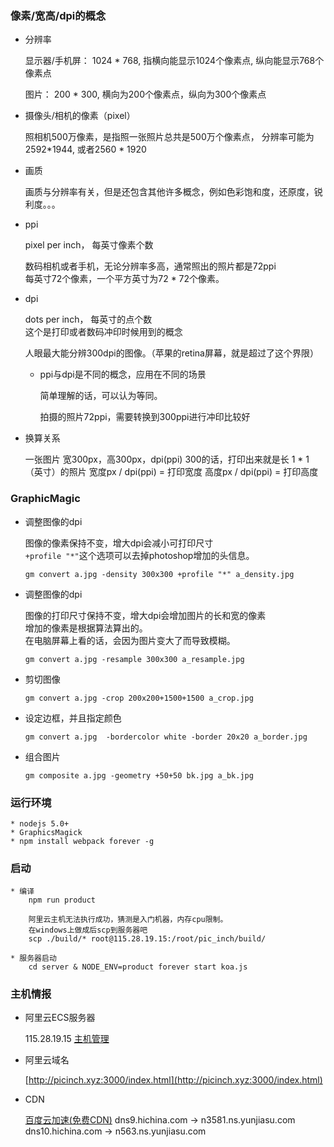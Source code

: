 ### 像素/宽高/dpi的概念

* 分辨率

	显示器/手机屏： 1024 * 768, 指横向能显示1024个像素点, 纵向能显示768个像素点

	图片： 200 * 300, 横向为200个像素点，纵向为300个像素点

* 摄像头/相机的像素（pixel）

	照相机500万像素，是指照一张照片总共是500万个像素点， 分辨率可能为2592*1944, 或者2560 * 1920

* 画质

	画质与分辨率有关，但是还包含其他许多概念，例如色彩饱和度，还原度，锐利度。。。

* ppi

	pixel per inch， 每英寸像素个数

	数码相机或者手机，无论分辨率多高，通常照出的照片都是72ppi  
	每英寸72个像素，一个平方英寸为72 * 72个像素。

* dpi

	dots per inch， 每英寸的点个数  
	这个是打印或者数码冲印时候用到的概念  

	人眼最大能分辨300dpi的图像。（苹果的retina屏幕，就是超过了这个界限）

	* ppi与dpi是不同的概念，应用在不同的场景

		简单理解的话，可以认为等同。  

		拍摄的照片72ppi，需要转换到300ppi进行冲印比较好

* 换算关系

	一张图片 宽300px，高300px，dpi(ppi) 300的话，打印出来就是长 1 * 1 （英寸）的照片
	宽度px / dpi(ppi) = 打印宽度
	高度px / dpi(ppi) = 打印高度

### GraphicMagic

* 调整图像的dpi

	图像的像素保持不变，增大dpi会减小可打印尺寸  
	`+profile "*"`这个选项可以去掉photoshop增加的头信息。

	`gm convert a.jpg -density 300x300 +profile "*" a_density.jpg`

* 调整图像的dpi
	
	图像的打印尺寸保持不变，增大dpi会增加图片的长和宽的像素  
	增加的像素是根据算法算出的。  
	在电脑屏幕上看的话，会因为图片变大了而导致模糊。

	`gm convert a.jpg -resample 300x300 a_resample.jpg`

* 剪切图像
	
	`gm convert a.jpg -crop 200x200+1500+1500 a_crop.jpg`

* 设定边框，并且指定颜色

	`gm convert a.jpg  -bordercolor white -border 20x20 a_border.jpg`

* 组合图片

	`gm composite a.jpg -geometry +50+50 bk.jpg a_bk.jpg`


### 运行环境

	* nodejs 5.0+
	* GraphicsMagick
	* npm install webpack forever -g

### 启动

	* 编译
		npm run product

		阿里云主机无法执行成功，猜测是入门机器，内存cpu限制。
		在windows上做成后scp到服务器吧
		scp ./build/* root@115.28.19.15:/root/pic_inch/build/
		
	* 服务器启动
		cd server & NODE_ENV=product forever start koa.js

### 主机情报

* 阿里云ECS服务器

	115.28.19.15
	[主机管理](https://netcn.console.aliyun.com/core/domain/list?spm=5176.1814471.1002.1.8faFN7&source=netcn)

* 阿里云域名

	[http://picinch.xyz:3000/index.html](http://picinch.xyz:3000/index.html)

* CDN

	[百度云加速(免费CDN)](http://next.su.baidu.com/console/add-website/add-website-step3.html#ns/56f4c4555f3ec22c93204f0b/)
	dns9.hichina.com -> n3581.ns.yunjiasu.com
	dns10.hichina.com  -> n563.ns.yunjiasu.com
